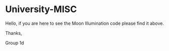 # University-MISC

Hello, if you are here to see the Moon Illumination code please find it above.

Thanks,

Group 1d
